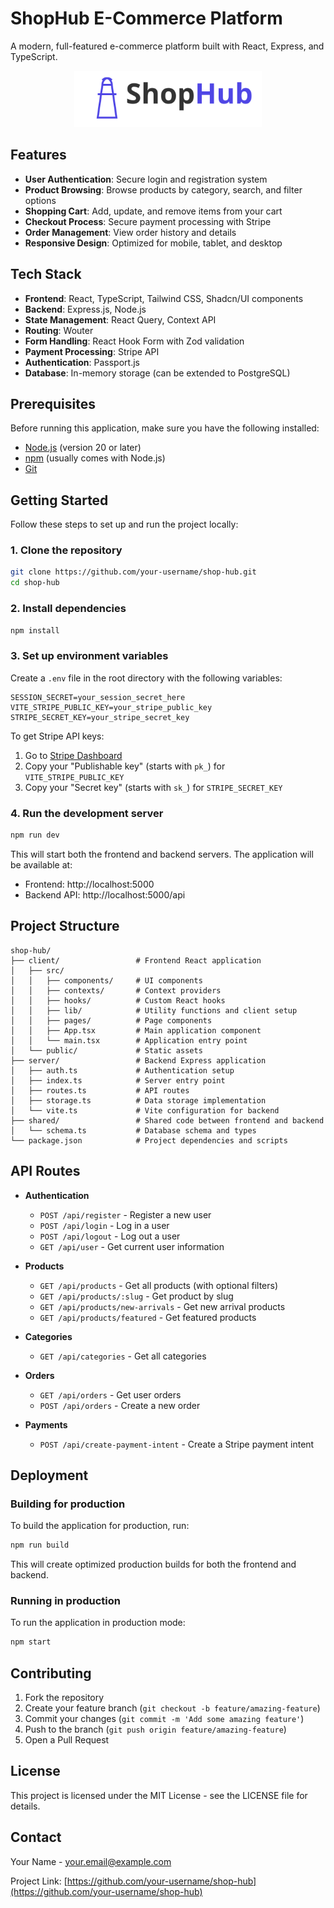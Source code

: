 # ShopHub E-Commerce Platform

A modern, full-featured e-commerce platform built with React, Express, and TypeScript.

<div align="center">
  <img src="client/public/shop-hub-logo.svg" alt="ShopHub Logo" width="300">
</div>

## Features

- **User Authentication**: Secure login and registration system
- **Product Browsing**: Browse products by category, search, and filter options
- **Shopping Cart**: Add, update, and remove items from your cart
- **Checkout Process**: Secure payment processing with Stripe
- **Order Management**: View order history and details
- **Responsive Design**: Optimized for mobile, tablet, and desktop

## Tech Stack

- **Frontend**: React, TypeScript, Tailwind CSS, Shadcn/UI components
- **Backend**: Express.js, Node.js
- **State Management**: React Query, Context API
- **Routing**: Wouter
- **Form Handling**: React Hook Form with Zod validation
- **Payment Processing**: Stripe API
- **Authentication**: Passport.js
- **Database**: In-memory storage (can be extended to PostgreSQL)

## Prerequisites

Before running this application, make sure you have the following installed:

- [Node.js](https://nodejs.org/) (version 20 or later)
- [npm](https://www.npmjs.com/) (usually comes with Node.js)
- [Git](https://git-scm.com/)

## Getting Started

Follow these steps to set up and run the project locally:

### 1. Clone the repository

```bash
git clone https://github.com/your-username/shop-hub.git
cd shop-hub
```

### 2. Install dependencies

```bash
npm install
```

### 3. Set up environment variables

Create a `.env` file in the root directory with the following variables:

```
SESSION_SECRET=your_session_secret_here
VITE_STRIPE_PUBLIC_KEY=your_stripe_public_key
STRIPE_SECRET_KEY=your_stripe_secret_key
```

To get Stripe API keys:
1. Go to [Stripe Dashboard](https://dashboard.stripe.com/apikeys)
2. Copy your "Publishable key" (starts with `pk_`) for `VITE_STRIPE_PUBLIC_KEY`
3. Copy your "Secret key" (starts with `sk_`) for `STRIPE_SECRET_KEY`

### 4. Run the development server

```bash
npm run dev
```

This will start both the frontend and backend servers. The application will be available at:
- Frontend: http://localhost:5000
- Backend API: http://localhost:5000/api

## Project Structure

```
shop-hub/
├── client/                 # Frontend React application
│   ├── src/
│   │   ├── components/     # UI components
│   │   ├── contexts/       # Context providers
│   │   ├── hooks/          # Custom React hooks
│   │   ├── lib/            # Utility functions and client setup
│   │   ├── pages/          # Page components
│   │   ├── App.tsx         # Main application component
│   │   └── main.tsx        # Application entry point
│   └── public/             # Static assets
├── server/                 # Backend Express application
│   ├── auth.ts             # Authentication setup
│   ├── index.ts            # Server entry point
│   ├── routes.ts           # API routes
│   ├── storage.ts          # Data storage implementation
│   └── vite.ts             # Vite configuration for backend
├── shared/                 # Shared code between frontend and backend
│   └── schema.ts           # Database schema and types
└── package.json            # Project dependencies and scripts
```

## API Routes

- **Authentication**
  - `POST /api/register` - Register a new user
  - `POST /api/login` - Log in a user
  - `POST /api/logout` - Log out a user
  - `GET /api/user` - Get current user information

- **Products**
  - `GET /api/products` - Get all products (with optional filters)
  - `GET /api/products/:slug` - Get product by slug
  - `GET /api/products/new-arrivals` - Get new arrival products
  - `GET /api/products/featured` - Get featured products

- **Categories**
  - `GET /api/categories` - Get all categories

- **Orders**
  - `GET /api/orders` - Get user orders
  - `POST /api/orders` - Create a new order

- **Payments**
  - `POST /api/create-payment-intent` - Create a Stripe payment intent

## Deployment

### Building for production

To build the application for production, run:

```bash
npm run build
```

This will create optimized production builds for both the frontend and backend.

### Running in production

To run the application in production mode:

```bash
npm start
```

## Contributing

1. Fork the repository
2. Create your feature branch (`git checkout -b feature/amazing-feature`)
3. Commit your changes (`git commit -m 'Add some amazing feature'`)
4. Push to the branch (`git push origin feature/amazing-feature`)
5. Open a Pull Request

## License

This project is licensed under the MIT License - see the LICENSE file for details.

## Contact

Your Name - your.email@example.com

Project Link: [https://github.com/your-username/shop-hub](https://github.com/your-username/shop-hub)